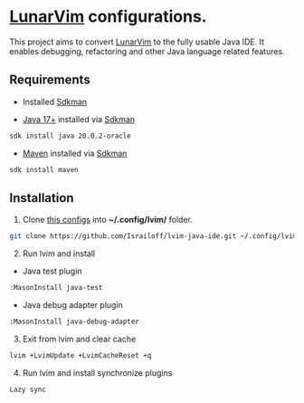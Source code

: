 # [LunarVim](https://www.lunarvim.org/) configurations.

This project aims to convert [LunarVim](https://www.lunarvim.org/) to the fully usable Java IDE. It enables debugging, refactoring and other Java language related features.

## Requirements

- Installed [Sdkman](https://sdkman.io/)

- [Java 17+](https://sdkman.io/jdks) installed via [Sdkman](https://sdkman.io/) 

```bash
sdk install java 20.0.2-oracle
```

- [Maven](https://sdkman.io/sdks#maven) installed via [Sdkman](https://sdkman.io/)

```bash
sdk install maven
```

## Installation

1. Clone [this configs](https://github.com/Israiloff/lvim-java-ide) into **~/.config/lvim/** folder.

```bash
git clone https://github.com/Israiloff/lvim-java-ide.git ~/.config/lvim/
```

2. Run lvim and install 

- Java test plugin

```bash
:MasonInstall java-test
```

- Java debug adapter plugin


```bash
:MasonInstall java-debug-adapter
```

3. Exit from lvim and clear cache

```bash
lvim +LvimUpdate +LvimCacheReset +q
```

4. Run lvim and install synchronize plugins

```bash
Lazy sync
```
